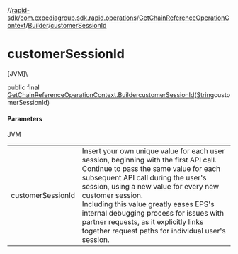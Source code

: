 //[rapid-sdk](../../../../index.md)/[com.expediagroup.sdk.rapid.operations](../../index.md)/[GetChainReferenceOperationContext](../index.md)/[Builder](index.md)/[customerSessionId](customer-session-id.md)

# customerSessionId

[JVM]\

public final [GetChainReferenceOperationContext.Builder](index.md)[customerSessionId](customer-session-id.md)([String](https://docs.oracle.com/javase/8/docs/api/java/lang/String.html)customerSessionId)

#### Parameters

JVM

| | |
|---|---|
| customerSessionId | Insert your own unique value for each user session, beginning with the first API call. Continue to pass the same value for each subsequent API call during the user's session, using a new value for every new customer session.<br> Including this value greatly eases EPS's internal debugging process for issues with partner requests, as it explicitly links together request paths for individual user's session. |
